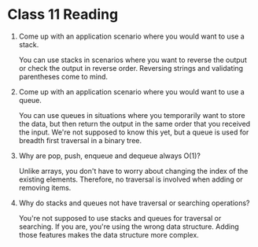 # Class 11 Reading

1. Come up with an application scenario where you would want to use a stack.

   You can use stacks in scenarios where you want to reverse the output or check the output in reverse order. Reversing strings and validating parentheses come to mind.

2. Come up with an application scenario where you would want to use a queue.

   You can use queues in situations where you temporarily want to store the data, but then return the output in the same order that you received the input. We're not supposed to know this yet, but a queue is used for breadth first traversal in a binary tree.

3. Why are pop, push, enqueue and dequeue always O(1)?

   Unlike arrays, you don't have to worry about changing the index of the existing elements. Therefore, no traversal is involved when adding or removing items.

4. Why do stacks and queues not have traversal or searching operations?

   You're not supposed to use stacks and queues for traversal or searching. If you are, you're using the wrong data structure. Adding those features makes the data structure more complex.
